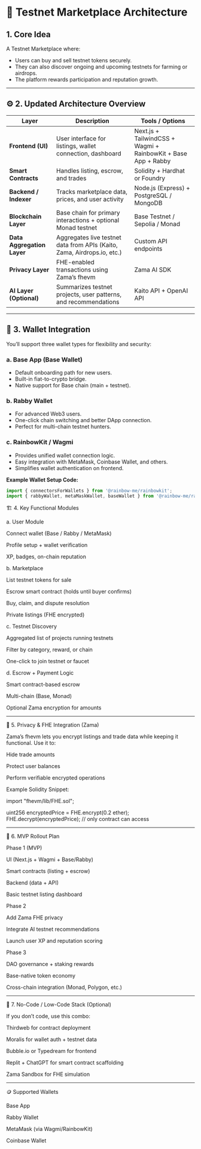 # 🧩 Testnet Marketplace Architecture

## 1. Core Idea

A Testnet Marketplace where:

- Users can buy and sell testnet tokens securely.  
- They can also discover ongoing and upcoming testnets for farming or airdrops.  
- The platform rewards participation and reputation growth.  

---

## ⚙️ 2. Updated Architecture Overview

| Layer | Description | Tools / Options |
|-------|--------------|----------------|
| **Frontend (UI)** | User interface for listings, wallet connection, dashboard | Next.js + TailwindCSS + Wagmi + RainbowKit + Base App + Rabby |
| **Smart Contracts** | Handles listing, escrow, and trades | Solidity + Hardhat or Foundry |
| **Backend / Indexer** | Tracks marketplace data, prices, and user activity | Node.js (Express) + PostgreSQL / MongoDB |
| **Blockchain Layer** | Base chain for primary interactions + optional Monad testnet | Base Testnet / Sepolia / Monad |
| **Data Aggregation Layer** | Aggregates live testnet data from APIs (Kaito, Zama, Airdrops.io, etc.) | Custom API endpoints |
| **Privacy Layer** | FHE-enabled transactions using Zama’s fhevm | Zama AI SDK |
| **AI Layer (Optional)** | Summarizes testnet projects, user patterns, and recommendations | Kaito API + OpenAI API |

---

## 🧠 3. Wallet Integration

You’ll support three wallet types for flexibility and security:

### a. Base App (Base Wallet)
- Default onboarding path for new users.  
- Built-in fiat-to-crypto bridge.  
- Native support for Base chain (main + testnet).  

### b. Rabby Wallet
- For advanced Web3 users.  
- One-click chain switching and better DApp connection.  
- Perfect for multi-chain testnet hunters.  

### c. RainbowKit / Wagmi
- Provides unified wallet connection logic.  
- Easy integration with MetaMask, Coinbase Wallet, and others.  
- Simplifies wallet authentication on frontend.  

**Example Wallet Setup Code:**

```js
import { connectorsForWallets } from '@rainbow-me/rainbowkit';
import { rabbyWallet, metaMaskWallet, baseWallet } from '@rainbow-me/rainbowkit/wallets';
```
🏗️ 4. Key Functional Modules

a. User Module

Connect wallet (Base / Rabby / MetaMask)

Profile setup + wallet verification

XP, badges, on-chain reputation


b. Marketplace

List testnet tokens for sale

Escrow smart contract (holds until buyer confirms)

Buy, claim, and dispute resolution

Private listings (FHE encrypted)


c. Testnet Discovery

Aggregated list of projects running testnets

Filter by category, reward, or chain

One-click to join testnet or faucet


d. Escrow + Payment Logic

Smart contract-based escrow

Multi-chain (Base, Monad)

Optional Zama encryption for amounts



---

🔐 5. Privacy & FHE Integration (Zama)

Zama’s fhevm lets you encrypt listings and trade data while keeping it functional.
Use it to:

Hide trade amounts

Protect user balances

Perform verifiable encrypted operations


Example Solidity Snippet:

import "fhevm/lib/FHE.sol";

uint256 encryptedPrice = FHE.encrypt(0.2 ether);
FHE.decrypt(encryptedPrice); // only contract can access


---

🚀 6. MVP Rollout Plan

Phase 1 (MVP)

UI (Next.js + Wagmi + Base/Rabby)

Smart contracts (listing + escrow)

Backend (data + API)

Basic testnet listing dashboard


Phase 2

Add Zama FHE privacy

Integrate AI testnet recommendations

Launch user XP and reputation scoring


Phase 3

DAO governance + staking rewards

Base-native token economy

Cross-chain integration (Monad, Polygon, etc.)



---

🧰 7. No-Code / Low-Code Stack (Optional)

If you don’t code, use this combo:

Thirdweb for contract deployment

Moralis for wallet auth + testnet data

Bubble.io or Typedream for frontend

Replit + ChatGPT for smart contract scaffolding

Zama Sandbox for FHE simulation



---

🪙 Supported Wallets

Base App

Rabby Wallet

MetaMask (via Wagmi/RainbowKit)

Coinbase Wallet
